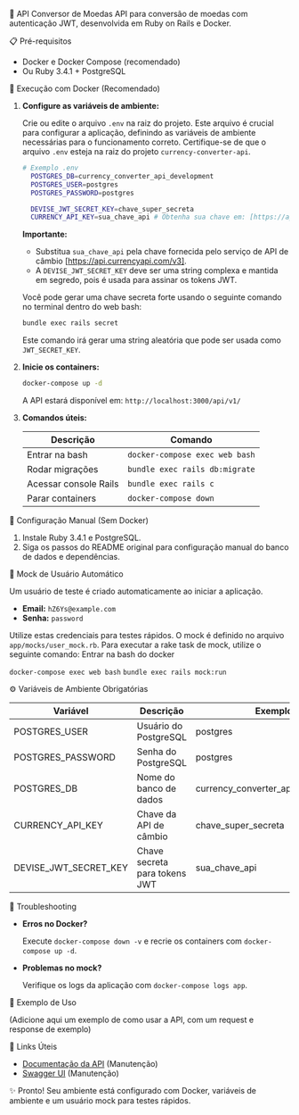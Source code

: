 🚀 API Conversor de Moedas
API para conversão de moedas com autenticação JWT, desenvolvida em Ruby on Rails e Docker.

📋 Pré-requisitos
*   Docker e Docker Compose (recomendado)
*   Ou Ruby 3.4.1 + PostgreSQL

🐳 Execução com Docker (Recomendado)

1.  **Configure as variáveis de ambiente:**

    Crie ou edite o arquivo `.env` na raiz do projeto. Este arquivo é crucial para configurar a aplicação, definindo as variáveis de ambiente necessárias para o funcionamento correto. Certifique-se de que o arquivo `.env` esteja na raiz do projeto `currency-converter-api`.

    ```bash
    # Exemplo .env
      POSTGRES_DB=currency_converter_api_development
      POSTGRES_USER=postgres
      POSTGRES_PASSWORD=postgres

      DEVISE_JWT_SECRET_KEY=chave_super_secreta 
      CURRENCY_API_KEY=sua_chave_api # Obtenha sua chave em: [https://api.currencyapi.com/v3]
    ```

    **Importante:**
    *   Substitua `sua_chave_api` pela chave fornecida pelo serviço de API de câmbio [https://api.currencyapi.com/v3].
    *   A `DEVISE_JWT_SECRET_KEY` deve ser uma string complexa e mantida em segredo, pois é usada para assinar os tokens JWT.

    Você pode gerar uma chave secreta forte usando o seguinte comando no terminal dentro do web bash:

    ```bash
    bundle exec rails secret
    ```

    Este comando irá gerar uma string aleatória que pode ser usada como `JWT_SECRET_KEY`.

2.  **Inicie os containers:**

    ```bash
    docker-compose up -d
    ```

    A API estará disponível em: `http://localhost:3000/api/v1/`

3.  **Comandos úteis:**

    | Descrição             | Comando                         |
    | --------------------- | ------------------------------- |
    | Entrar na bash       | `docker-compose exec web bash` |
    | Rodar migrações       | `bundle exec rails db:migrate` |
    | Acessar console Rails | `bundle exec rails c`         |
    | Parar containers      | `docker-compose down`           |

🔧 Configuração Manual (Sem Docker)

1.  Instale Ruby 3.4.1 e PostgreSQL.
2.  Siga os passos do README original para configuração manual do banco de dados e dependências.

🔄 Mock de Usuário Automático

Um usuário de teste é criado automaticamente ao iniciar a aplicação.

*   **Email:** `hZ6Ys@example.com`
*   **Senha:** `password`

Utilize estas credenciais para testes rápidos. O mock é definido no arquivo `app/mocks/user_mock.rb`.
Para executar a rake task de mock, utilize o seguinte comando:
Entrar na bash do docker

`docker-compose exec web bash`
`bundle exec rails mock:run`

⚙️ Variáveis de Ambiente Obrigatórias

| Variável           | Descrição                       | Exemplo              |
| ------------------ | ------------------------------- | -------------------- |
| POSTGRES_USER      | Usuário do PostgreSQL          | postgres             |
| POSTGRES_PASSWORD  | Senha do PostgreSQL            | postgres             |
| POSTGRES_DB        | Nome do banco de dados         | currency_converter_api_development |
| CURRENCY_API_KEY   | Chave da API de câmbio         | chave_super_secreta  |
| DEVISE_JWT_SECRET_KEY | Chave secreta para tokens JWT | sua_chave_api        |

🚨 Troubleshooting

*   **Erros no Docker?**

    Execute `docker-compose down -v` e recrie os containers com `docker-compose up -d`.

*   **Problemas no mock?**

    Verifique os logs da aplicação com `docker-compose logs app`.

📌 Exemplo de Uso

(Adicione aqui um exemplo de como usar a API, com um request e response de exemplo)

🔗 Links Úteis

*   [Documentação da API](link_para_documentacao) (Manutenção)
*   [Swagger UI](link_para_swagger) (Manutenção)

✨ Pronto! Seu ambiente está configurado com Docker, variáveis de ambiente e um usuário mock para testes rápidos.
